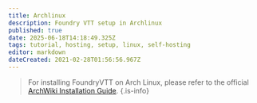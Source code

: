 ```yaml
---
title: Archlinux
description: Foundry VTT setup in Archlinux
published: true
date: 2025-06-18T14:18:49.325Z
tags: tutorial, hosting, setup, linux, self-hosting
editor: markdown
dateCreated: 2021-02-28T01:56:56.967Z
---
```


> For installing FoundryVTT on Arch Linux, please refer to the official [ArchWiki Installation Guide](https://wiki.archlinux.org/title/FoundryVTT). {.is-info}